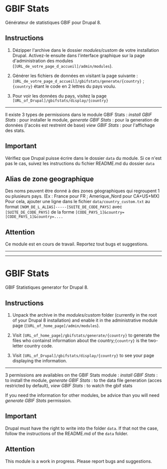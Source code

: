 GBIF Stats
==========

Générateur de statistiques GBIF pour Drupal 8.

Instructions
------------

1. Dézipper l'archive dans le dossier *modules/custom* de votre installation Drupal. Activez-le ensuite dans l'interface graphique sur la page d'administration des modules (`[URL_de_votre_page_d_accueil]/admin/modules`).

2. Générer les fichiers de données en visitant la page suivante : `[URL_de_votre_page_d_accueil]/gbifstats/generate/{country}` ; `{country}` étant le code en 2 lettres du pays voulu.

3. Pour voir les données du pays, visitez la page `[URL_of_Drupal]/gbifstats/display/{country}`

---

Il existe 3 types de permissions dans le module GBIF Stats : 
    *install GBIF Stats* : pour installer le module, 
    *generate GBIF Stats* : pour la generation de données (l'accès est restreint de base) 
    *view GBIF Stats* : pour l'affichage des stats.

Important
---------
Vérifiez que Drupal puisse écrire dans le dossier `data` du module. Si ce n'est pas le cas, suivez les instructions du fichier README.md du dossier `data` 

Alias de zone geographique
--------------------------
Des noms peuvent être donné à des zones géographiques qui regroupent 1 ou plusieurs pays. (Ex : France pour FR ; Amerique_Nord pour CA+US+MX) 
Pour cela, ajouter une ligne dans le fichier `data/country_custom.txt` au format `[NOM_DE_L_ALIAS]-----[SUITE_DE_CODE_PAYS]` avec `[SUITE_DE_CODE_PAYS]` de la forme `[CODE_PAYS_1]&country=[CODE_PAYS_1]&country=....`

Attention
---------

Ce module est en cours de travail. Reportez tout bugs et suggestions.

---
---

GBIF Stats
==========

GBIF Statistiques generator for Drupal 8.

Instructions
------------

1. Unpack the archive in the *modules/custom* folder (currently in the root of your Drupal 8 installation) and enable it in the administrative module page (`[URL_of_home_page]/admin/modules`).

2. Visit `[URL_of_home_page]/gbifstats/generate/{country}` to generate the files who containst information about the country;`{country}` is the two-letter country code.

3. Visit `[URL_of_Drupal]/gbifstats/display/{country}` to see your page displaying the information.

---

3 permissions are availables on the GBIF Stats module : 
    *install GBIF Stats* : to install the module, 
    *generate GBIF Stats* : to the data file generation (acces restricted by default), 
    *view GBIF Stats* : to watch the gbif stats

If you need the information for other modules, be advice than you will need *generate GBIF Stats* permission.

Important
---------
Drupal must have the right to write into the folder `data`. If that not the case, follow the instructions of the README.md of the `data` folder. 


Attention
---------

This module is a work in progress. Please report bugs and suggestions.